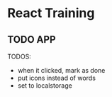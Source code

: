# React Training
## TODO APP

TODOS:
- when it clicked, mark as done
- put icons instead of words
- set to localstorage